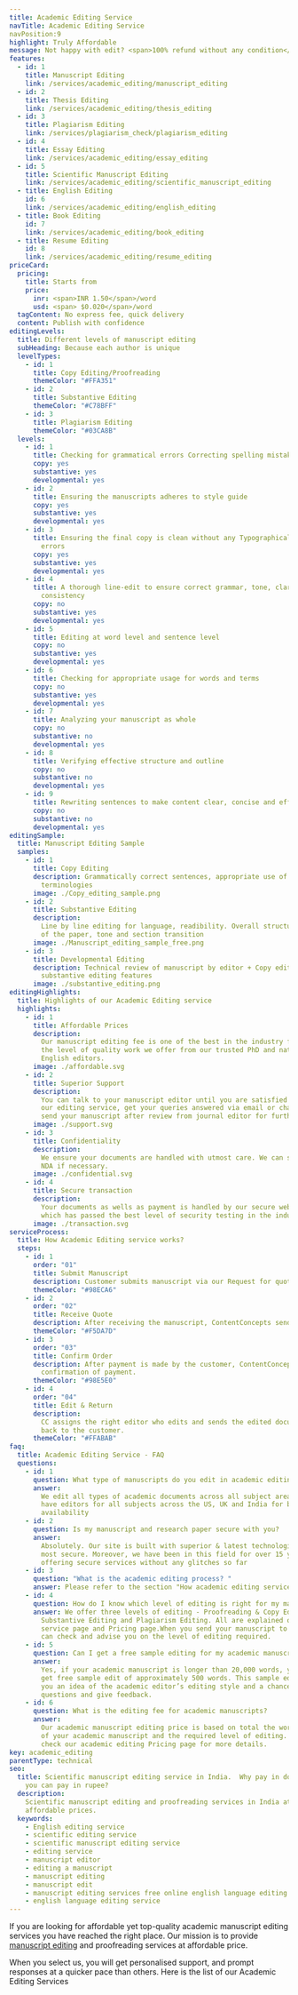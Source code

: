 ```yaml
---
title: Academic Editing Service
navTitle: Academic Editing Service
navPosition:9
highlight: Truly Affordable
message: Not happy with edit? <span>100% refund without any condition</span>
features:
  - id: 1
    title: Manuscript Editing
    link: /services/academic_editing/manuscript_editing
  - id: 2
    title: Thesis Editing
    link: /services/academic_editing/thesis_editing
  - id: 3
    title: Plagiarism Editing
    link: /services/plagiarism_check/plagiarism_editing
  - id: 4
    title: Essay Editing
    link: /services/academic_editing/essay_editing
  - id: 5
    title: Scientific Manuscript Editing
    link: /services/academic_editing/scientific_manuscript_editing
  - title: English Editing
    id: 6
    link: /services/academic_editing/english_editing
  - title: Book Editing
    id: 7
    link: /services/academic_editing/book_editing
  - title: Resume Editing
    id: 8
    link: /services/academic_editing/resume_editing
priceCard:
  pricing:
    title: Starts from
    price:
      inr: <span>INR 1.50</span>/word
      usd: <span> $0.020</span>/word
  tagContent: No express fee, quick delivery
  content: Publish with confidence
editingLevels:
  title: Different levels of manuscript editing
  subHeading: Because each author is unique
  levelTypes:
    - id: 1
      title: Copy Editing/Proofreading
      themeColor: "#FFA351"
    - id: 2
      title: Substantive Editing
      themeColor: "#C78BFF"
    - id: 3
      title: Plagiarism Editing
      themeColor: "#03CA8B"
  levels:
    - id: 1
      title: Checking for grammatical errors Correcting spelling mistakes
      copy: yes
      substantive: yes
      developmental: yes
    - id: 2
      title: Ensuring the manuscripts adheres to style guide
      copy: yes
      substantive: yes
      developmental: yes
    - id: 3
      title: Ensuring the final copy is clean without any Typographical or other
        errors
      copy: yes
      substantive: yes
      developmental: yes
    - id: 4
      title: A thorough line-edit to ensure correct grammar, tone, clarity and
        consistency
      copy: no
      substantive: yes
      developmental: yes
    - id: 5
      title: Editing at word level and sentence level
      copy: no
      substantive: yes
      developmental: yes
    - id: 6
      title: Checking for appropriate usage for words and terms
      copy: no
      substantive: yes
      developmental: yes
    - id: 7
      title: Analyzing your manuscript as whole
      copy: no
      substantive: no
      developmental: yes
    - id: 8
      title: Verifying effective structure and outline
      copy: no
      substantive: no
      developmental: yes
    - id: 9
      title: Rewriting sentences to make content clear, concise and effective
      copy: no
      substantive: no
      developmental: yes
editingSample:
  title: Manuscript Editing Sample
  samples:
    - id: 1
      title: Copy Editing
      description: Grammatically correct sentences, appropriate use of words and
        terminologies
      image: ./Copy_editing_sample.png
    - id: 2
      title: Substantive Editing
      description:
        Line by line editing for language, readibility. Overall structure
        of the paper, tone and section transition
      image: ./Manuscript_editing_sample_free.png
    - id: 3
      title: Developmental Editing
      description: Technical review of manuscript by editor + Copy editing,
        substantive editing features
      image: ./substantive_editing.png
editingHighlights:
  title: Highlights of our Academic Editing service
  highlights:
    - id: 1
      title: Affordable Prices
      description:
        Our manuscript editing fee is one of the best in the industry for
        the level of quality work we offer from our trusted PhD and native
        English editors.
      image: ./affordable.svg
    - id: 2
      title: Superior Support
      description:
        You can talk to your manuscript editor until you are satisfied with
        our editing service, get your queries answered via email or chat and
        send your manuscript after review from journal editor for further check.
      image: ./support.svg
    - id: 3
      title: Confidentiality
      description:
        We ensure your documents are handled with utmost care. We can sign
        NDA if necessary.
      image: ./confidential.svg
    - id: 4
      title: Secure transaction
      description:
        Your documents as wells as payment is handled by our secure website
        which has passed the best level of security testing in the industry.
      image: ./transaction.svg
serviceProcess:
  title: How Academic Editing service works?
  steps:
    - id: 1
      order: "01"
      title: Submit Manuscript
      description: Customer submits manuscript via our Request for quote page.
      themeColor: "#98ECA6"
    - id: 2
      order: "02"
      title: Receive Quote
      description: After receiving the manuscript, ContentConcepts sends price quote.
      themeColor: "#F5DA7D"
    - id: 3
      order: "03"
      title: Confirm Order
      description: After payment is made by the customer, ContentConcepts sends
        confirmation of payment.
      themeColor: "#98E5E0"
    - id: 4
      order: "04"
      title: Edit & Return
      description:
        CC assigns the right editor who edits and sends the edited document
        back to the customer.
      themeColor: "#FFABAB"
faq:
  title: Academic Editing Service - FAQ
  questions:
    - id: 1
      question: What type of manuscripts do you edit in academic editing service?
      answer:
        We edit all types of academic documents across all subject areas. We
        have editors for all subjects across the US, UK and India for better
        availability
    - id: 2
      question: Is my manuscript and research paper secure with you?
      answer:
        Absolutely. Our site is built with superior & latest technologies and is
        most secure. Moreover, we have been in this field for over 15 years
        offering secure services without any glitches so far
    - id: 3
      question: "What is the academic editing process? "
      answer: Please refer to the section "How academic editing service works?"
    - id: 4
      question: How do I know which level of editing is right for my manuscript?
      answer: We offer three levels of editing - Proofreading & Copy Editing,
        Substantive Editing and Plagiarism Editing. All are explained on each
        service page and Pricing page.When you send your manuscript to us, we
        can check and advise you on the level of editing required.
    - id: 5
      question: Can I get a free sample editing for my academic manuscript?
      answer:
        Yes, if your academic manuscript is longer than 20,000 words, you will
        get free sample edit of approximately 500 words. This sample edit gives
        you an idea of the academic editor’s editing style and a chance to ask
        questions and give feedback.
    - id: 6
      question: What is the editing fee for academic manuscripts?
      answer:
        Our academic manuscript editing price is based on total the word count
        of your academic manuscript and the required level of editing. Please
        check our academic editing Pricing page for more details.
key: academic_editing
parentType: technical
seo:
  title: Scientific manuscript editing service in India.  Why pay in dollar when
    you can pay in rupee?
  description:
    Scientific manuscript editing and proofreading services in India at
    affordable prices.
  keywords:
    - English editing service
    - scientific editing service
    - scientific manuscript editing service
    - editing service
    - manuscript editor
    - editing a manuscript
    - manuscript editing
    - manuscript edit
    - manuscript editing services free online english language editing service
    - english language editing service
---
```


If you are looking for affordable yet top-quality academic manuscript editing services you have reached the right place. Our mission is to provide [manuscript editing](/services/academic_editing/manuscript_editing) and proofreading services at affordable price.

When you select us, you will get personalised support, and prompt responses at a quicker pace than others. Here is the list of our Academic Editing Services
